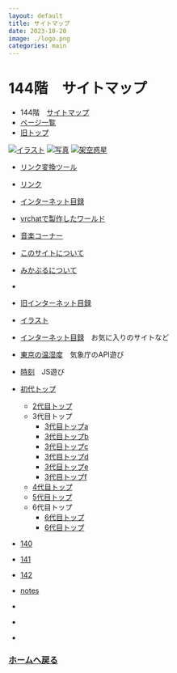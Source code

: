 ```yaml
---
layout: default
title: サイトマップ
date: 2023-10-20
image: ./logo.png
categories: main
---
```


# 144階　サイトマップ
- 144階　[サイトマップ](144)
- [ページ一覧](1)
- [旧トップ](100)
<div class="row">
<a href="./129" class="linkcard"><img src="./illusts/501.png">イラスト</a>
<a href="./8" class="linkcard"><img src="./photos/2.png">写真</a>
<a href="./129" class="linkcard"><img src="./illusts/298.png">架空惑星</a>
</div>

- [リンク変換ツール](121)

- [リンク](142)
- [インターネット目録](128)
- [vrchatで製作したワールド](22)
- [音楽コーナー](145)
- [このサイトについて](37)
- [みかぶるについて](143)
- []()

- [旧インターネット目録](21)
- [イラスト](129)
- [インターネット目録](128)　お気に入りのサイトなど
- [東京の温湿度](29)　気象庁のAPI遊び
- [時刻](28)　JS遊び
- [初代トップ](27)
  - [2代目トップ](100)
  - 3代目トップ
    - [3代目トップa](104)
    - [3代目トップb](105)
    - [3代目トップc](107)
    - [3代目トップd](108)
    - [3代目トップe](109)
    - [3代目トップf](115)
  - [4代目トップ](116) 
  - [5代目トップ](106)
  - 6代目トップ
    - [6代目トップ](126)
    - [6代目トップ](127)
- [140](140)
- [141](141)
- [142](142)
- [notes](notes)
 - []()
 - []()
 - []()



### [ホームへ戻る](./index.html)
